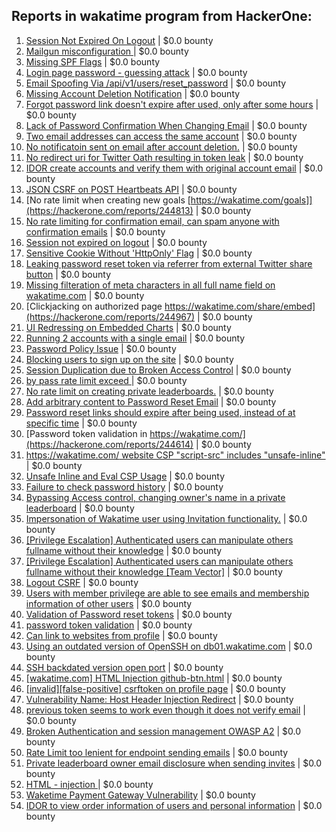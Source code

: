 ## Reports in wakatime program from HackerOne:
1. [Session Not Expired On Logout](https://hackerone.com/reports/244875) | $0.0 bounty
2. [Mailgun misconfiguration ](https://hackerone.com/reports/244474) | $0.0 bounty
3. [Missing SPF Flags](https://hackerone.com/reports/244432) | $0.0 bounty
4. [Login page password - guessing attack](https://hackerone.com/reports/244909) | $0.0 bounty
5. [Email Spoofing Via /api/v1/users/reset_password](https://hackerone.com/reports/244555) | $0.0 bounty
6. [Missing Account Deletion Notification](https://hackerone.com/reports/245311) | $0.0 bounty
7. [Forgot password link doesn't expire after used, only after some hours](https://hackerone.com/reports/244642) | $0.0 bounty
8. [Lack of Password Confirmation When Changing Email](https://hackerone.com/reports/245334) | $0.0 bounty
9. [Two email addresses can access the same account](https://hackerone.com/reports/245305) | $0.0 bounty
10. [No notificatoin sent on email after account deletion.](https://hackerone.com/reports/244971) | $0.0 bounty
11. [No redirect uri for Twitter Oath resulting in token leak](https://hackerone.com/reports/244958) | $0.0 bounty
12. [IDOR create accounts and verify them with original account email](https://hackerone.com/reports/244636) | $0.0 bounty
13. [JSON CSRF on POST Heartbeats API](https://hackerone.com/reports/245346) | $0.0 bounty
14. [No rate limit when creating new goals [https://wakatime.com/goals]](https://hackerone.com/reports/244813) | $0.0 bounty
15. [No rate limiting for confirmation email, can spam anyone with confirmation emails](https://hackerone.com/reports/245147) | $0.0 bounty
16. [Session not expired on logout](https://hackerone.com/reports/245124) | $0.0 bounty
17. [Sensitive Cookie Without 'HttpOnly' Flag](https://hackerone.com/reports/245514) | $0.0 bounty
18. [Leaking password reset token via referrer from external Twitter share button](https://hackerone.com/reports/244434) | $0.0 bounty
19. [Missing filteration of meta characters in all full name field on wakatime.com](https://hackerone.com/reports/245236) | $0.0 bounty
20. [Clickjacking on authorized page https://wakatime.com/share/embed](https://hackerone.com/reports/244967) | $0.0 bounty
21. [UI Redressing on Embedded Charts](https://hackerone.com/reports/244697) | $0.0 bounty
22. [Running 2 accounts with a single email](https://hackerone.com/reports/246302) | $0.0 bounty
23. [Password Policy Issue](https://hackerone.com/reports/246042) | $0.0 bounty
24. [Blocking users to sign up on the site](https://hackerone.com/reports/245538) | $0.0 bounty
25. [Session Duplication due to Broken Access Control](https://hackerone.com/reports/247225) | $0.0 bounty
26. [by pass rate limit exceed ](https://hackerone.com/reports/246838) | $0.0 bounty
27. [No rate limit on creating private leaderboards.](https://hackerone.com/reports/245527) | $0.0 bounty
28. [Add arbitrary content to Password Reset Email](https://hackerone.com/reports/244677) | $0.0 bounty
29. [Password reset links should expire after being used, instead of at specific time](https://hackerone.com/reports/244612) | $0.0 bounty
30. [Password token validation in https://wakatime.com/](https://hackerone.com/reports/244614) | $0.0 bounty
31. [https://wakatime.com/ website CSP "script-src" includes "unsafe-inline"](https://hackerone.com/reports/244766) | $0.0 bounty
32. [Unsafe Inline and Eval CSP Usage](https://hackerone.com/reports/244724) | $0.0 bounty
33. [Failure to check password history](https://hackerone.com/reports/255034) | $0.0 bounty
34. [Bypassing Access control, changing owner's name in a private leaderboard](https://hackerone.com/reports/245340) | $0.0 bounty
35. [Impersonation of Wakatime user using Invitation functionality.](https://hackerone.com/reports/257119) | $0.0 bounty
36. [[Privilege Escalation] Authenticated users can manipulate others fullname without their knowledge](https://hackerone.com/reports/244567) | $0.0 bounty
37. [[Privilege Escalation] Authenticated users can manipulate others fullname without their knowledge [Team Vector]](https://hackerone.com/reports/246419) | $0.0 bounty
38. [Logout CSRF](https://hackerone.com/reports/244778) | $0.0 bounty
39. [Users with member privilege are able to see emails and membership information of other users](https://hackerone.com/reports/244781) | $0.0 bounty
40. [Validation of Password reset tokens](https://hackerone.com/reports/273560) | $0.0 bounty
41. [password token validation](https://hackerone.com/reports/275242) | $0.0 bounty
42. [Can link to websites from profile](https://hackerone.com/reports/275245) | $0.0 bounty
43. [Using an outdated version of OpenSSH on db01.wakatime.com](https://hackerone.com/reports/246780) | $0.0 bounty
44. [SSH backdated version open port](https://hackerone.com/reports/255627) | $0.0 bounty
45. [[wakatime.com] HTML Injection github-btn.html](https://hackerone.com/reports/248588) | $0.0 bounty
46. [[invalid][false-positive] csrftoken on profile page](https://hackerone.com/reports/675398) | $0.0 bounty
47. [Vulnerability Name: Host Header Injection Redirect](https://hackerone.com/reports/601287) | $0.0 bounty
48. [previous token seems to work even though it does not verify email](https://hackerone.com/reports/263672) | $0.0 bounty
49. [Broken Authentication and session management OWASP A2](https://hackerone.com/reports/798812) | $0.0 bounty
50. [Rate Limit too lenient for endpoint sending emails](https://hackerone.com/reports/658089) | $0.0 bounty
51. [Private leaderboard owner email disclosure when sending invites](https://hackerone.com/reports/969988) | $0.0 bounty
52. [HTML - injection ](https://hackerone.com/reports/245233) | $0.0 bounty
53. [Waketime Payment Gateway Vulnerability](https://hackerone.com/reports/2097517) | $0.0 bounty
54. [IDOR to view order information of users and personal information](https://hackerone.com/reports/2524562) | $0.0 bounty